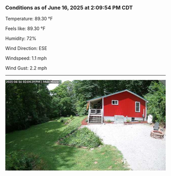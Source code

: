 ### Conditions as of June 16, 2025 at 2:09:54 PM CDT 

Temperature: 89.30 &deg;F

Feels like: 89.30 &deg;F

Humidity: 72%

Wind Direction: ESE

Windspeed: 1.1 mph

Wind Gust: 2.2 mph

---

<img src="./images/latest.jpeg"/>

